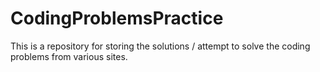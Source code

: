 # CodingProblemsPractice

This is a repository for storing the solutions / attempt to solve the coding problems from various sites. 
